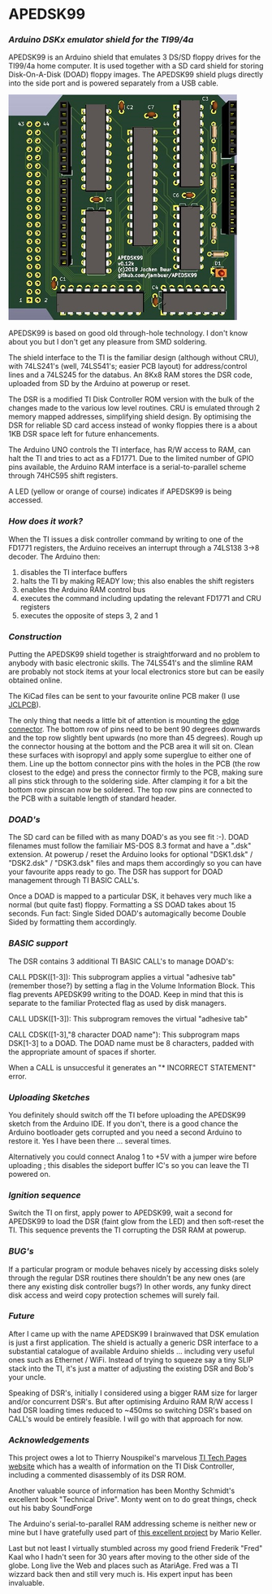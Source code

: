 # APEDSK99
### *Arduino DSKx emulator shield for the TI99/4a*

APEDSK99 is an Arduino shield that emulates 3 DS/SD floppy drives for the TI99/4a home computer. It is used together with a SD card shield for storing Disk-On-A-Disk (DOAD) floppy images. The APEDSK99 shield plugs directly into the side port and is powered separately from a USB cable. 

![KiCAD 3D view](img/APEDSK-AU-GH.jpg)

APEDSK99 is based on good old through-hole technology. I don't know about you but I don't get any pleasure from SMD soldering.

The shield interface to the TI is the familiar design (although without CRU), with 74LS241's (well, 74LS541's; easier PCB layout) for address/control lines and a 74LS245 for the databus. An 8Kx8 RAM stores the DSR code, uploaded from SD by the Arduino at powerup or reset.  

The DSR is a modified TI Disk Controller ROM version with the bulk of the changes made to the various low level routines. CRU is emulated through 2 memory mapped addresses, simplifying shield design. By optimising the DSR for reliable SD card access instead of wonky floppies there is a about 1KB DSR space left for future enhancements.

The Arduino UNO controls the TI interface, has R/W access to RAM, can halt the TI and tries to act as a FD1771. Due to the limited number of GPIO pins available, the Arduino RAM interface is a serial-to-parallel scheme through 74HC595 shift registers. 

A LED (yellow or orange of course) indicates if APEDSK99 is being accessed.

### *How does it work?*

When the TI issues a disk controller command by writing to one of the FD1771 registers, the Arduino receives an interrupt through a 74LS138 3->8 decoder.  The Arduino then:

1. disables the TI interface buffers
2. halts the TI by making READY low; this also enables the shift registers
3. enables the Arduino RAM control bus
4. executes the command including updating the relevant FD1771 and CRU registers
5. executes the opposite of steps 3, 2 and 1

### *Construction*

Putting the APEDSK99 shield together is straightforward and no problem to anybody with basic electronic skills. The 74LS541's and the slimline RAM are probably not stock items at your local electronics store but can be easily obtained online.

The KiCad files can be sent to your favourite online PCB maker (I use [JCLPCB](https://jlcpcb.com/)).

The only thing that needs a little bit of attention is mounting the [edge connector](https://www.ebay.com/itm/5pc-Industrial-Card-Edge-Slot-Socket-Connector-22x2P-44P-2-54mm-0-1-3A-240-44/140888520037?ssPageName=STRK%3AMEBIDX%3AIT&_trksid=p2057872.m2749.l2649). The bottom row of pins need to be bent 90 degrees downwards and the top row slightly bent upwards (no more than 45 degrees). Rough up the connector housing at the bottom and the PCB area it will sit on. Clean these surfaces with isopropyl and apply some superglue to either one of them. Line up the bottom connector pins with the holes in the PCB (the row closest to the edge) and press the connector firmly to the PCB, making sure all pins stick through to the soldering side. After clamping it for a bit the bottom row pinscan now be soldered. The top row pins are connected to the PCB with a suitable length of standard header.

### *DOAD's*

The SD card can be filled with as many DOAD's as you see fit :-). DOAD filenames must follow the familiair MS-DOS 8.3 format and have a  ".dsk" extension. At powerup / reset the Arduino looks for optional "DSK1.dsk" / "DSK2.dsk" / "DSK3.dsk" files and maps them accordingly so you can have your favourite apps ready to go. The DSR has support for DOAD management through TI BASIC CALL's. 

Once a DOAD is mapped to a particular DSK, it behaves very much like a normal (but quite fast) floppy. Formatting a SS DOAD takes about 15 seconds. Fun fact: Single Sided DOAD's automagically become Double Sided by formatting them accordingly.

### *BASIC support*

The DSR contains 3 additional TI BASIC CALL's to manage DOAD's:

CALL PDSK([1-3]): This subprogram applies a virtual "adhesive tab" (remember those?) by setting a flag in the Volume Information Block. This flag prevents APEDSK99 writing to the DOAD. Keep in mind that this is separate to the familiar Protected flag as used by disk managers.

CALL UDSK([1-3]): This subprogram removes the virtual "adhesive tab"

CALL CDSK([1-3],"8 character DOAD name"): This subprogram maps DSK[1-3] to a DOAD. The DOAD name must be 8 characters, padded with the appropriate amount of spaces if shorter.

When a CALL is unsuccesful it generates an "* INCORRECT STATEMENT" error.

### *Uploading Sketches*

You definitely should switch off the TI before uploading the APEDSK99 sketch from the Arduino IDE. If you don't, there is a good chance the Arduino bootloader gets corrupted and you need a second Arduino to restore it. Yes I have been there ... several times.  

Alternatively you could connect Analog 1 to +5V with a jumper wire before uploading ; this disables the sideport buffer IC's so you can leave the TI powered on.

### *Ignition sequence*

Switch the TI on first, apply power to APEDSK99, wait a second for APEDSK99 to load the DSR (faint glow from the LED) and then soft-reset the TI. This sequence prevents the TI corrupting the DSR RAM at powerup.

### *BUG's*

If a particular program or module behaves nicely by accessing disks solely through the regular DSR routines there shouldn't be any new ones (are there any existing disk controller bugs?) In other words, any funky direct disk access and weird copy protection schemes will surely fail. 

### *Future*

After I came up with the name APEDSK99 I brainwaved that DSK emulation is just a first application. The shield is actually a generic DSR interface to a substantial catalogue of available Arduino shields ... including very useful ones such as Ethernet / WiFi. Instead of trying to squeeze say a tiny SLIP stack into the TI, it's just a matter of adjusting the existing DSR and Bob's your uncle. 

Speaking of DSR's, initially I considered using a bigger RAM size for larger and/or concurrent DSR's. But after optimising  Arduino RAM R/W access I had DSR loading times reduced to ~450ms so switching DSR's based on CALL's would be entirely feasible. I will go with that approach for now.  

### *Acknowledgements*

This project owes a lot to Thierry Nouspikel's marvelous [TI Tech Pages website](http://www.unige.ch/medecine/nouspikel/ti99/disks.htm) which has a wealth of information on the TI Disk Controller, including a commented disassembly of its DSR ROM.

Another valuable source of information has been Monthy Schmidt's excellent book "Technical Drive". Monty went on to do great things, check out his baby SoundForge

The Arduino's serial-to-parallel RAM addressing scheme is neither new or mine but I have gratefully used part of [this excellent project](https://github.com/mkeller0815/MEEPROMMER) by Mario Keller.

Last but not least I virtually stumbled across my good friend Frederik "Fred" Kaal who I hadn't seen for 30 years after moving to the other side of the globe. Long live the Web and places such as AtariAge. Fred was a TI wizzard back then and still very much is. His expert input has been invaluable.



